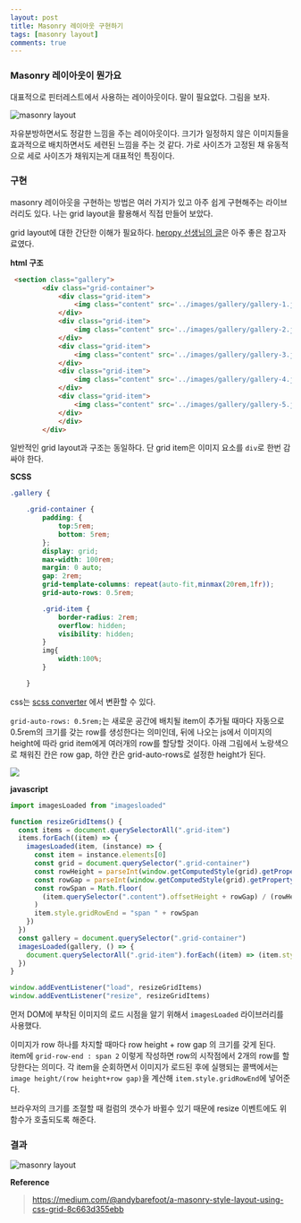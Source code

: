 ```yaml
---
layout: post
title: Masonry 레이아웃 구현하기
tags: [masonry layout]
comments: true
---
```



### Masonry 레이아웃이 뭔가요

대표적으로 핀터레스트에서 사용하는 레이아웃이다. 말이 필요없다. 그림을 보자.

![masonry layout](https://w3bits.com/wp-content/uploads/masonry.jpg)

자유분방하면서도 정갈한 느낌을 주는 레이아웃이다. 크기가 일정하지 않은 이미지들을 효과적으로 배치하면서도 세련된 느낌을 주는 것 같다. 가로 사이즈가 고정된 채 유동적으로 세로 사이즈가 채워지는게 대표적인 특징이다.

### 구현

masonry 레이아웃을 구현하는 방법은 여러 가지가 있고 아주 쉽게 구현해주는 라이브러리도 있다. 나는 grid layout을 활용해서 직접 만들어 보았다.

grid layout에 대한 간단한 이해가 필요하다. [heropy 선생님의 글](https://heropy.blog/2019/08/17/css-grid/)은 아주 좋은 참고자료였다.

**html 구조**

```html
 <section class="gallery">
        <div class="grid-container">
            <div class="grid-item">
                <img class="content" src='../images/gallery/gallery-1.jpg' alt="blakcpink">
            </div>
            <div class="grid-item">
                <img class="content" src='../images/gallery/gallery-2.jpg' alt="blakcpink">
            </div>
            <div class="grid-item">
                <img class="content" src='../images/gallery/gallery-3.jpg' alt="blakcpink">
            </div>
            <div class="grid-item">
                <img class="content" src='../images/gallery/gallery-4.jpg' alt="blakcpink">
            </div>
            <div class="grid-item">
                <img class="content" src='../images/gallery/gallery-5.jpg' alt="blakcpink">
            </div>
            </div>
        </div>
```

일반적인 grid layout과 구조는 동일하다. 단 grid item은 이미지 요소를 `div`로 한번 감싸야 한다.

**SCSS**

```scss
.gallery {

    .grid-container {
        padding: {
            top:5rem;
            bottom: 5rem;
        };
        display: grid;
        max-width: 100rem;
        margin: 0 auto;
        gap: 2rem;
        grid-template-columns: repeat(auto-fit,minmax(20rem,1fr));
        grid-auto-rows: 0.5rem;

        .grid-item {
            border-radius: 2rem;
            overflow: hidden;
            visibility: hidden;
        }
        img{
            width:100%;
        }

    }

```

css는 [scss converter](https://sass2css.herokuapp.com/) 에서 변환할 수 있다.

`grid-auto-rows: 0.5rem;`는 새로운 공간에 배치될 item이 추가될 때마다 자동으로 0.5rem의 크기를 갖는 row를 생성한다는 의미인데, 뒤에 나오는 js에서 이미지의 height에 따라 grid item에게 여러개의 row를 할당할 것이다. 아래 그림에서 노랑색으로 채워진 칸은 row gap, 하얀 칸은 grid-auto-rows로 설정한 height가 된다.

![](https://images.velog.io/images/bbumjun/post/40b76f4f-ff9d-4334-b320-7d6609c56034/image.png)

**javascript**

```javascript
import imagesLoaded from "imagesloaded"

function resizeGridItems() {
  const items = document.querySelectorAll(".grid-item")
  items.forEach((item) => {
    imagesLoaded(item, (instance) => {
      const item = instance.elements[0]
      const grid = document.querySelector(".grid-container")
      const rowHeight = parseInt(window.getComputedStyle(grid).getPropertyValue("grid-auto-rows"))
      const rowGap = parseInt(window.getComputedStyle(grid).getPropertyValue("grid-row-gap"))
      const rowSpan = Math.floor(
        (item.querySelector(".content").offsetHeight + rowGap) / (rowHeight + rowGap)
      )
      item.style.gridRowEnd = "span " + rowSpan
    })
  })
  const gallery = document.querySelector(".grid-container")
  imagesLoaded(gallery, () => {
    document.querySelectorAll(".grid-item").forEach((item) => (item.style.visibility = "visible"))
  })
}

window.addEventListener("load", resizeGridItems)
window.addEventListener("resize", resizeGridItems)
```

먼저 DOM에 부착된 이미지의 로드 시점을 알기 위해서 `imagesLoaded` 라이브러리를 사용했다.

이미지가 row 하나를 차지할 때마다 row height + row gap 의 크기를 갖게 된다.
item에 `grid-row-end : span 2` 이렇게 작성하면 row의 시작점에서 2개의 row를 할당한다는 의미다.
각 item을 순회하면서 이미지가 로드된 후에 실행되는 콜백에서는 `image height/(row height+row gap)`을 계산해 `item.style.gridRowEnd`에 넣어준다.

브라우저의 크기를 조절할 때 컬럼의 갯수가 바뀔수 있기 때문에 resize 이벤트에도 위 함수가 호출되도록 해준다.

### 결과

![masonry layout](https://images.velog.io/images/bbumjun/post/b91ba67b-75aa-4bd6-8af9-07767d66cc89/masonry-layout.gif)

**Reference**

> https://medium.com/@andybarefoot/a-masonry-style-layout-using-css-grid-8c663d355ebb
